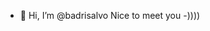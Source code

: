 - 👋 Hi, I’m @badrisalvo
Nice to meet you -))))
<!---
badrisalvo/badrisalvo is a ✨ special ✨ repository because its `README.md` (this file) appears on your GitHub profile.
You can click the Preview link to take a look at your changes.
--->
